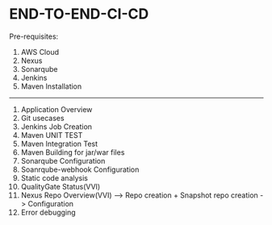 # END-TO-END-CI-CD

Pre-requisites:
1. AWS Cloud
2. Nexus
3. Sonarqube
4. Jenkins
5. Maven Installation

---------------------------------------------------------------------------------------------------

1. Application Overview
2. Git usecases
3. Jenkins Job Creation
4. Maven UNIT TEST
5. Maven Integration Test
6. Maven Building for jar/war files
7. Sonarqube Configuration
8. Soanrqube-webhook Configuration
9. Static code analysis
10. QualityGate Status(VVI)
11. Nexus Repo Overview(VVI) --> Repo creation + Snapshot repo creation -> Configuration
12. Error debugging
